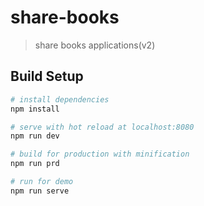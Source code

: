 # share-books

> share books applications(v2)

## Build Setup

``` bash
# install dependencies
npm install

# serve with hot reload at localhost:8080
npm run dev

# build for production with minification
npm run prd

# run for demo
npm run serve
```
